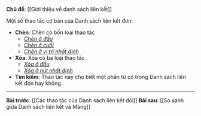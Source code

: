 **Chủ đề**: [[Giới thiệu về danh sách liên kết]]

Một số thao tác cơ bản của Danh sách liên kết đơn:
- **Chèn**: Chèn có bốn loại thao tác
	- <i><u>Chèn ở đầu</u></i>
	- <i><u>Chèn ở cuối</u></i>
	- <i><u>Chèn ở vị trí nhất định</u></i>
- **Xóa**: Xóa có ba loại thao tác
	- <i><u>Xóa ở đầu</u></i>
	- <i><u>Xóa ở nút nhất định</u></i>
- **Tìm kiếm**: Thao tác này cho biết một phần tử có trong Danh sách liên kết đơn hay không.

---
**Bài trước**: [[Các thao tác của Danh sách liên kết đôi]]
**Bài sau**: [[So sánh giữa Danh sách liên kết và Mảng]]